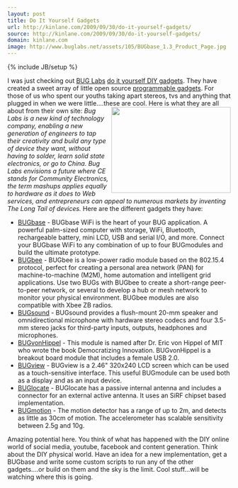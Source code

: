 ```yaml
---
layout: post
title: Do It Yourself Gadgets
url: http://kinlane.com/2009/09/30/do-it-yourself-gadgets/
source: http://kinlane.com/2009/09/30/do-it-yourself-gadgets/
domain: kinlane.com
image: http://www.buglabs.net/assets/105/BUGbase_1.3_Product_Page.jpg
---
```

{% include JB/setup %}

<p>
     I was just checking out <a href="http://www.buglabs.net/">BUG Labs</a> <a href="http://www.buglabs.net/">do it yourself DIY gadgets</a>. They have created a sweet array of little open source <a href="http://www.buglabs.net/products">programmable gadgets</a>. For those of us who spent our youths taking apart stereos, tvs and anything that plugged in when we were little....these are cool.<img title="BUGbase" src="http://www.buglabs.net/assets/105/BUGbase_1.3_Product_Page.jpg" alt="" width="269" height="194" align="right" /> Here is what they are all about from their own site: <em>Bug Labs is a new kind of technology company, enabling a new generation of engineers to tap their creativity and build any type of device they want, without having to solder, learn solid state electronics, or go to China. Bug Labs envisions a future where CE stands for Community Electronics, the term mashups applies equally to hardware as it does to Web services, and entrepreneurs can appeal to numerous markets by inventing The Long Tail of devices.</em> Here are the different gadgets they have:
</p>
<ul class="mainlist">
     <li>
          <a href="http://www.buglabs.net/bugbase">BUGbase</a> - BUGbase WiFi is the heart of your BUG application. A powerful palm-sized computer with storage, WiFi, Bluetooth, rechargeable battery, mini LCD, USB and serial I/O, and more. Connect your BUGbase WiFi to any combination of up to four BUGmodules and build the ultimate prototype.
     </li>
     <li>
          <a href="http://www.buglabs.net/modules/bugbee">BUGbee</a> - BUGbee is a low-power radio module based on the 802.15.4 protocol, perfect for creating a personal area network (PAN) for machine-to-machine (M2M), home automation and intelligent grid applications. Use two BUGs with BUGbee to create a short-range peer-to-peer network, or several to develop a hub or mesh network to monitor your physical environment. BUGbee modules are also compatible with Xbee ZB radios.
     </li>
     <li>
          <a href="http://www.buglabs.net/modules/bugsound">BUGsound</a> - BUGsound provides a flush-mount 20-mm speaker and omnidirectional microphone with hardware stereo codecs and four 3.5-mm stereo jacks for third-party inputs, outputs, headphones and microphones.
     </li>
     <li>
          <a href="http://www.buglabs.net/modules/bugvonhippel">BUGvonHippel</a> - This module is named after Dr. Eric von Hippel of MIT who wrote the book Democratizing Innovation. BUGvonHippel is a breakout board module that includes a female USB 2.0.
     </li>
     <li>
          <a href="http://www.buglabs.net/modules/bugview">BUGview</a> - BUGview is a 2.46" 320x240 LCD screen which can be used as a touch-sensitive interface. This useful BUGmodule can be used both as a display and as an input device.
     </li>
     <li>
          <a href="http://www.buglabs.net/modules/buglocate">BUGlocate</a> - BUGlocate has a passive internal antenna and includes a connector for an external active antenna. It uses an SiRF chipset based implementation.
     </li>
     <li>
          <a href="http://www.buglabs.net/modules/bugmotion">BUGmotion</a> - The motion detector has a range of up to 2m, and detects as little as 30cm of motion. The accelerometer has scalable sensitivity between 2.5g and 10g.
     </li>
</ul>
<p>
     Amazing potential here. You think of what has happened with the DIY online world of social media, youtube, facebook and content generation. Think about the DIY physical world. Have an idea for a new implementation, get a BUGbase and write some custom scripts to run any of the other gadgets....or build on them and the sky is the limit. Cool stuff...will be watching where this is going.
</p>